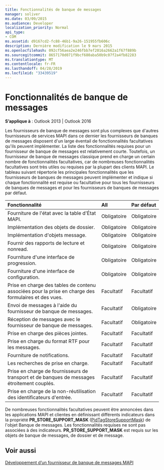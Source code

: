 ```yaml
---
title: Fonctionnalités de banque de messages
manager: soliver
ms.date: 03/09/2015
ms.audience: Developer
localization_priority: Normal
api_type:
- COM
ms.assetid: d9167cd2-fc88-46b1-9a26-151955fb606c
description: Dernière modification le 9 mars 2015
ms.openlocfilehash: 092cf56aea2e246fbb7ef2016a2662a1f67f889b
ms.sourcegitcommit: 8657170d071f9bcf680aba50b9c07f2a4fb82283
ms.translationtype: MT
ms.contentlocale: fr-FR
ms.lasthandoff: 04/28/2019
ms.locfileid: "33439519"
---
```

# <a name="message-store-features"></a>Fonctionnalités de banque de messages

  
  
**S’applique à** : Outlook 2013 | Outlook 2016 
  
Les fournisseurs de banque de messages sont plus complexes que d'autres fournisseurs de services MAPI dans ce dernier les fournisseurs de banques de messages disposent d'un large éventail de fonctionnalités facultatives qu'ils peuvent implémenter. La liste des fonctionnalités requises pour un fournisseur de banque de messages est relativement courte. Toutefois, un fournisseur de banque de messages classique prend en charge un certain nombre de fonctionnalités facultatives, car de nombreuses fonctionnalités facultatives sont très utiles ou requises par la plupart des clients MAPI. Le tableau suivant répertorie les principales fonctionnalités que les fournisseurs de banques de messages peuvent implémenter et indique si chaque fonctionnalité est requise ou facultative pour tous les fournisseurs de banques de messages et pour les fournisseurs de banques de messages par défaut.
  
|**Fonctionnalité**|**All**|**Par défaut**|
|:-----|:-----|:-----|
|Fourniture de l'état avec la table d'État MAPI.  <br/> |Obligatoire  <br/> |Obligatoire  <br/> |
|Implémentation des objets de dossier.  <br/> |Obligatoire  <br/> |Obligatoire  <br/> |
|Implémentation d'objets message.  <br/> |Obligatoire  <br/> |Obligatoire  <br/> |
|Fournir des rapports de lecture et nonread.  <br/> |Obligatoire  <br/> |Obligatoire  <br/> |
|Fourniture d'une interface de progression.  <br/> |Obligatoire  <br/> |Obligatoire  <br/> |
|Fourniture d'une interface de configuration.  <br/> |Obligatoire  <br/> |Obligatoire  <br/> |
|Prise en charge des tables de contenu associées pour la prise en charge des formulaires et des vues.  <br/> |Facultatif  <br/> |Facultatif  <br/> |
|Envoi de messages à l'aide du fournisseur de banque de messages.  <br/> |Facultatif  <br/> |Obligatoire  <br/> |
|Réception de messages avec le fournisseur de banque de messages.  <br/> |Facultatif  <br/> |Obligatoire  <br/> |
|Prise en charge des pièces jointes.  <br/> |Facultatif  <br/> |Facultatif  <br/> |
|Prise en charge du format RTF pour les messages.  <br/> |Facultatif  <br/> |Facultatif  <br/> |
|Fourniture de notifications.  <br/> |Facultatif  <br/> |Facultatif  <br/> |
|Les recherches de prise en charge.  <br/> |Facultatif  <br/> |Facultatif  <br/> |
|Prise en charge de fournisseurs de transport et de banques de messages étroitement couplés.  <br/> |Facultatif  <br/> |Facultatif  <br/> |
|Prise en charge de la non-réutilisation des identificateurs d'entrée.  <br/> |Facultatif  <br/> |Facultatif  <br/> |
   
De nombreuses fonctionnalités facultatives peuvent être annoncées dans les applications MAPI et clientes en définissant différents indicateurs dans la propriété **PR_STORE_SUPPORT_MASK** ([PidTagStoreSupportMask](pidtagstoresupportmask-canonical-property.md)) de l'objet Banque de messages. Les fonctionnalités requises ne sont pas associées à des indicateurs. **PR_STORE_SUPPORT_MASK** est requis sur les objets de banque de messages, de dossier et de message. 
  
## <a name="see-also"></a>Voir aussi



[Développement d’un fournisseur de banque de messages MAPI](developing-a-mapi-message-store-provider.md)

